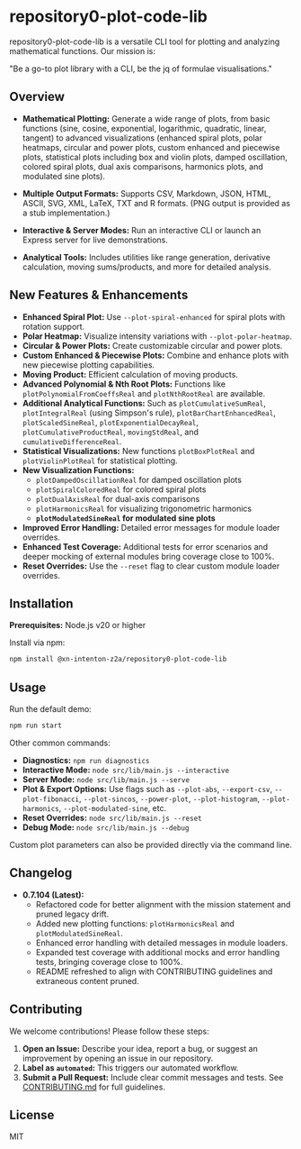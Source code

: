 # repository0-plot-code-lib

repository0-plot-code-lib is a versatile CLI tool for plotting and analyzing mathematical functions. Our mission is:

"Be a go-to plot library with a CLI, be the jq of formulae visualisations."

## Overview

- **Mathematical Plotting:** Generate a wide range of plots, from basic functions (sine, cosine, exponential, logarithmic, quadratic, linear, tangent) to advanced visualizations (enhanced spiral plots, polar heatmaps, circular and power plots, custom enhanced and piecewise plots, statistical plots including box and violin plots, damped oscillation, colored spiral plots, dual axis comparisons, harmonics plots, and modulated sine plots).

- **Multiple Output Formats:** Supports CSV, Markdown, JSON, HTML, ASCII, SVG, XML, LaTeX, TXT and R formats. (PNG output is provided as a stub implementation.)

- **Interactive & Server Modes:** Run an interactive CLI or launch an Express server for live demonstrations.

- **Analytical Tools:** Includes utilities like range generation, derivative calculation, moving sums/products, and more for detailed analysis.

## New Features & Enhancements

- **Enhanced Spiral Plot:** Use `--plot-spiral-enhanced` for spiral plots with rotation support.
- **Polar Heatmap:** Visualize intensity variations with `--plot-polar-heatmap`.
- **Circular & Power Plots:** Create customizable circular and power plots.
- **Custom Enhanced & Piecewise Plots:** Combine and enhance plots with new piecewise plotting capabilities.
- **Moving Product:** Efficient calculation of moving products.
- **Advanced Polynomial & Nth Root Plots:** Functions like `plotPolynomialFromCoeffsReal` and `plotNthRootReal` are available.
- **Additional Analytical Functions:** Such as `plotCumulativeSumReal`, `plotIntegralReal` (using Simpson's rule), `plotBarChartEnhancedReal`, `plotScaledSineReal`, `plotExponentialDecayReal`, `plotCumulativeProductReal`, `movingStdReal`, and `cumulativeDifferenceReal`.
- **Statistical Visualizations:** New functions `plotBoxPlotReal` and `plotViolinPlotReal` for statistical plotting.
- **New Visualization Functions:** 
  - `plotDampedOscillationReal` for damped oscillation plots
  - `plotSpiralColoredReal` for colored spiral plots
  - `plotDualAxisReal` for dual-axis comparisons
  - `plotHarmonicsReal` for visualizing trigonometric harmonics
  - **`plotModulatedSineReal` for modulated sine plots**
- **Improved Error Handling:** Detailed error messages for module loader overrides.
- **Enhanced Test Coverage:** Additional tests for error scenarios and deeper mocking of external modules bring coverage close to 100%.
- **Reset Overrides:** Use the `--reset` flag to clear custom module loader overrides.

## Installation

**Prerequisites:** Node.js v20 or higher

Install via npm:

```bash
npm install @xn-intenton-z2a/repository0-plot-code-lib
```

## Usage

Run the default demo:

```bash
npm run start
```

Other common commands:

- **Diagnostics:** `npm run diagnostics`
- **Interactive Mode:** `node src/lib/main.js --interactive`
- **Server Mode:** `node src/lib/main.js --serve`
- **Plot & Export Options:** Use flags such as `--plot-abs`, `--export-csv`, `--plot-fibonacci`, `--plot-sincos`, `--power-plot`, `--plot-histogram`, `--plot-harmonics`, `--plot-modulated-sine`, etc.
- **Reset Overrides:** `node src/lib/main.js --reset`
- **Debug Mode:** `node src/lib/main.js --debug`

Custom plot parameters can also be provided directly via the command line.

## Changelog

- **0.7.104 (Latest):**
  - Refactored code for better alignment with the mission statement and pruned legacy drift.
  - Added new plotting functions: `plotHarmonicsReal` and `plotModulatedSineReal`.
  - Enhanced error handling with detailed messages in module loaders.
  - Expanded test coverage with additional mocks and error handling tests, bringing coverage close to 100%.
  - README refreshed to align with CONTRIBUTING guidelines and extraneous content pruned.

## Contributing

We welcome contributions! Please follow these steps:

1. **Open an Issue:** Describe your idea, report a bug, or suggest an improvement by opening an issue in our repository.
2. **Label as `automated`:** This triggers our automated workflow.
3. **Submit a Pull Request:** Include clear commit messages and tests. See [CONTRIBUTING.md](./CONTRIBUTING.md) for full guidelines.

## License

MIT
